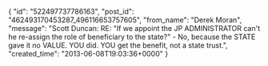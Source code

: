  {
   "id": "522497737786163",
   "post_id": "462493170453287_496116653757605",
   "from_name": "Derek Moran",
   "message": "Scott Duncan: RE: \"If we appoint the JP ADMINISTRATOR can't he re-assign the role of beneficiary to the state?\" - No, because the STATE gave it no VALUE. YOU did. YOU get the benefit, not a state trust.",
   "created_time": "2013-06-08T19:03:36+0000"
 }
